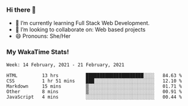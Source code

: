 ### Hi there 👋

- 🌱 I’m currently learning Full Stack Web Development.
- 👯 I’m looking to collaborate on: Web based projects
- 😄 Pronouns: She/Her

### My WakaTime Stats!

<!--START_SECTION:waka-->
```text
Week: 14 February, 2021 - 21 February, 2021

HTML         13 hrs          █████████████████████░░░░   84.63 % 
CSS          1 hr 51 mins    ███░░░░░░░░░░░░░░░░░░░░░░   12.10 % 
Markdown     15 mins         ▒░░░░░░░░░░░░░░░░░░░░░░░░   01.71 % 
Other        8 mins          ▒░░░░░░░░░░░░░░░░░░░░░░░░   00.91 % 
JavaScript   4 mins          ░░░░░░░░░░░░░░░░░░░░░░░░░   00.44 % 
```
<!--END_SECTION:waka-->
